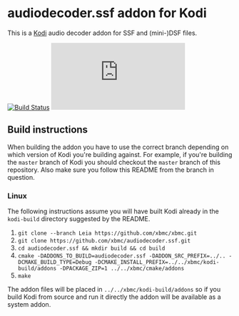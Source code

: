 # audiodecoder.ssf addon for Kodi

This is a [Kodi](http://kodi.tv) audio decoder addon for SSF and (mini-)DSF files.

[![Build Status](https://travis-ci.org/xbmc/audiodecoder.ssf.svg?branch=master)](https://travis-ci.org/xbmc/audiodecoder.ssf)
[![Build Status](https://ci.appveyor.com/api/projects/status/github/xbmc/audiodecoder.ssf?svg=true)](https://ci.appveyor.com/project/xbmc/audiodecoder-ssf)

## Build instructions

When building the addon you have to use the correct branch depending on which version of Kodi you're building against. 
For example, if you're building the `master` branch of Kodi you should checkout the `master` branch of this repository. 
Also make sure you follow this README from the branch in question.

### Linux

The following instructions assume you will have built Kodi already in the `kodi-build` directory 
suggested by the README.

1. `git clone --branch Leia https://github.com/xbmc/xbmc.git`
2. `git clone https://github.com/xbmc/audiodecoder.ssf.git`
3. `cd audiodecoder.ssf && mkdir build && cd build`
4. `cmake -DADDONS_TO_BUILD=audiodecoder.ssf -DADDON_SRC_PREFIX=../.. -DCMAKE_BUILD_TYPE=Debug -DCMAKE_INSTALL_PREFIX=../../xbmc/kodi-build/addons -DPACKAGE_ZIP=1 ../../xbmc/cmake/addons`
5. `make`

The addon files will be placed in `../../xbmc/kodi-build/addons` so if you build Kodi from source and run it directly 
the addon will be available as a system addon.
